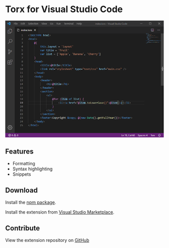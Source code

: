 # Torx for Visual Studio Code

![Screenshot](https://raw.githubusercontent.com/stephen-ullom/vscode-torx/master/images/screenshot.png "Editor Screenshot")

## Features

- Formatting
- Syntax highlighting
- Snippets

## Download

Install the [npm package](https://www.npmjs.com/package/torx).

Install the extension from [Visual Studio Marketplace](https://marketplace.visualstudio.com/items?itemName=Slulego.torx).

## Contribute

View the extension repository on [GitHub](https://github.com/stephen-ullom/vscode-torx)